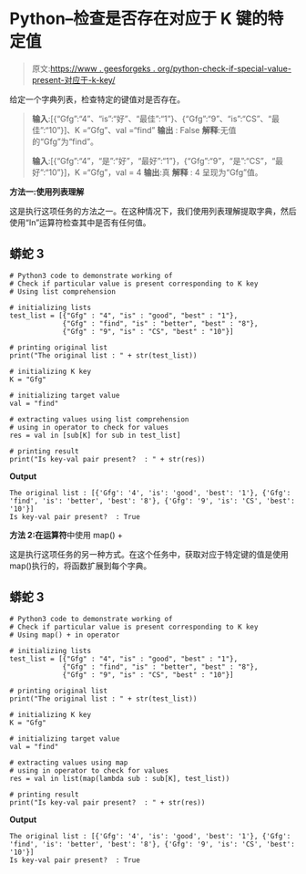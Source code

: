 # Python–检查是否存在对应于 K 键的特定值

> 原文:[https://www . geesforgeks . org/python-check-if-special-value-present-对应于-k-key/](https://www.geeksforgeeks.org/python-check-if-particular-value-is-present-corresponding-to-k-key/)

给定一个字典列表，检查特定的键值对是否存在。

> **输入**:[{“Gfg”:“4”、“is”:“好”、“最佳”:“1”}、{“Gfg”:“9”、“is”:“CS”、“最佳”:“10”}]、K =“Gfg”、val =“find”
> **输出** : False
> **解释**:无值的“Gfg”为“find”。
> 
> **输入**:[{“Gfg”:“4”，“是”:“好”，“最好”:“1”}，{“Gfg”:“9”，“是”:“CS”，“最好”:“10”}]，K =“Gfg”，val = 4
> **输出**:真
> **解释** : 4 呈现为“Gfg”值。

**方法一:使用列表理解**

这是执行这项任务的方法之一。在这种情况下，我们使用列表理解提取字典，然后使用“In”运算符检查其中是否有任何值。

## 蟒蛇 3

```
# Python3 code to demonstrate working of
# Check if particular value is present corresponding to K key
# Using list comprehension

# initializing lists
test_list = [{"Gfg" : "4", "is" : "good", "best" : "1"},
             {"Gfg" : "find", "is" : "better", "best" : "8"},
             {"Gfg" : "9", "is" : "CS", "best" : "10"}]

# printing original list
print("The original list : " + str(test_list))

# initializing K key
K = "Gfg"

# initializing target value
val = "find"

# extracting values using list comprehension
# using in operator to check for values
res = val in [sub[K] for sub in test_list]

# printing result
print("Is key-val pair present?  : " + str(res))
```

**Output**

```
The original list : [{'Gfg': '4', 'is': 'good', 'best': '1'}, {'Gfg': 'find', 'is': 'better', 'best': '8'}, {'Gfg': '9', 'is': 'CS', 'best': '10'}]
Is key-val pair present?  : True
```

**方法 2:在运算符**中使用 map() +

这是执行这项任务的另一种方式。在这个任务中，获取对应于特定键的值是使用 map()执行的，将函数扩展到每个字典。

## 蟒蛇 3

```
# Python3 code to demonstrate working of
# Check if particular value is present corresponding to K key
# Using map() + in operator

# initializing lists
test_list = [{"Gfg" : "4", "is" : "good", "best" : "1"},
             {"Gfg" : "find", "is" : "better", "best" : "8"},
             {"Gfg" : "9", "is" : "CS", "best" : "10"}]

# printing original list
print("The original list : " + str(test_list))

# initializing K key
K = "Gfg"

# initializing target value
val = "find"

# extracting values using map
# using in operator to check for values
res = val in list(map(lambda sub : sub[K], test_list))

# printing result
print("Is key-val pair present?  : " + str(res))
```

**Output**

```
The original list : [{'Gfg': '4', 'is': 'good', 'best': '1'}, {'Gfg': 'find', 'is': 'better', 'best': '8'}, {'Gfg': '9', 'is': 'CS', 'best': '10'}]
Is key-val pair present?  : True
```